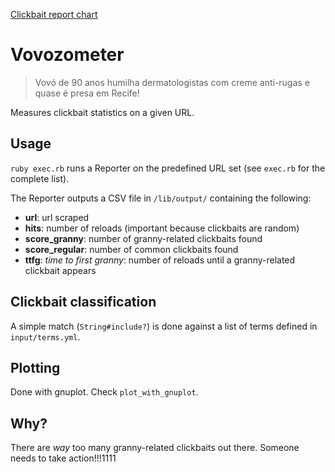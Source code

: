 [Clickbait report chart](https://raw.githubusercontent.com/lbrito1/vovozometer/master/report.png)

# Vovozometer

> Vovó de 90 anos humilha dermatologistas com creme anti-rugas e quase é presa em Recife!

Measures clickbait statistics on a given URL.

## Usage

`ruby exec.rb` runs a Reporter on the predefined URL set (see `exec.rb` for the complete list).

The Reporter outputs a CSV file in `/lib/output/` containing the following:

* **url**: url scraped
* **hits**: number of reloads (important because clickbaits are random)
* **score_granny**: number of granny-related clickbaits found
* **score_regular**: number of common clickbaits found
* **ttfg**: *time to first granny*: number of reloads until a granny-related clickbait appears

## Clickbait classification

A simple match (`String#include?`) is done against a list of terms defined in `input/terms.yml`.

## Plotting

Done with gnuplot. Check `plot_with_gnuplot`.

## Why?

There are *way* too many granny-related clickbaits out there. Someone needs to take action!!!1111
